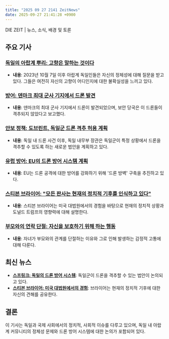 ```yaml
---
title: "2025 09 27 2141 ZeitNews"
date: 2025-09-27 21:41:28 +0900
---
```


DIE ZEIT | 뉴스, 소식, 배경 및 토론

## 주요 기사

### [독일의 아랍계 뿌리: 고향은 말하는 것이다](https://www.zeit.de/2025/41/deutsche-arabische-wurzeln-nahostkonflikt-heimat)

- **내용**: 2023년 10월 7일 이후 아랍계 독일인들은 자신의 정체성에 대해 질문을 받고 있다. 그들은 여전히 자신의 고향이 어디인지에 대한 불확실성을 느끼고 있다.

### [방어: 덴마크 최대 군사 기지에서 드론 발견](https://www.zeit.de/politik/ausland/2025-09/drohnen-daenemark-militaerstuetzpunkt-basis-karup)

- **내용**: 덴마크의 최대 군사 기지에서 드론이 발견되었으며, 보안 당국은 이 드론들이 격추되지 않았다고 보고했다.

### [안보 정책: 도브린트, 독일군 드론 격추 허용 계획](https://www.zeit.de/politik/deutschland/2025-09/drohnen-bundeswehr-dobrindt-luftraum-verteidigung-drohnenabschuss)

- **내용**: 독일 내 드론 사건 이후, 독일 내무부 장관은 독일군이 특정 상황에서 드론을 격추할 수 있도록 하는 새로운 법안을 계획하고 있다.

### [유럽 방어: EU의 드론 방어 시스템 계획](https://www.zeit.de/politik/2025-09/drohnenwall-eu-russland-drohnen-abwehrsystem-ostgrenze)

- **내용**: EU는 드론 공격에 대한 방어를 강화하기 위해 '드론 방벽' 구축을 추진하고 있다.

### [스티븐 브라이어: "모든 판사는 현재의 정치적 기후를 인식하고 있다"](https://www.zeit.de/politik/ausland/2025-09/stephen-breyer-supreme-court-usa-demokratie-polarisierung)

- **내용**: 스티븐 브라이어는 미국 대법원에서의 경험을 바탕으로 현재의 정치적 상황과 도널드 트럼프의 영향력에 대해 설명한다.

### [부모와의 연락 단절: 자신을 보호하기 위해 하는 행동](https://www.zeit.de/familie/2025-09/kontaktabbruch-eltern-kinder-hohe-erwartungen-enttaeuschung)

- **내용**: 자녀가 부모와의 관계를 단절하는 이유와 그로 인해 발생하는 감정적 고통에 대해 다룬다.

## 최신 뉴스
- **[스프링크: 독일의 드론 방어 시스템](https://www.zeit.de/politik/deutschland/2025-09/drohnen-bundeswehr-dobrindt-luftraum-verteidigung-drohnenabschuss)**: 독일군이 드론을 격추할 수 있는 법안이 논의되고 있다.
- **[스티븐 브라이어: 미국 대법원에서의 경험](https://www.zeit.de/politik/ausland/2025-09/stephen-breyer-supreme-court-usa-demokratie-polarisierung)**: 브라이어는 현재의 정치적 기후에 대한 자신의 견해를 공유한다.

## 결론
이 기사는 독일과 국제 사회에서의 정치적, 사회적 이슈를 다루고 있으며, 독일 내 아랍계 커뮤니티의 정체성 문제와 드론 방어 시스템에 대한 논의가 포함되어 있다.
